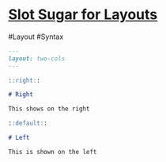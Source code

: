 # [Slot Sugar for Layouts](https://sli.dev/features/slot-sugar.html)

#Layout #Syntax 

```md
---
layout: two-cols
---

::right::

# Right

This shows on the right

::default::

# Left

This is shown on the left
```